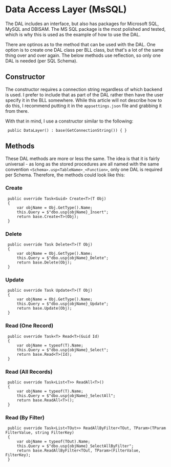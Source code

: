 # Data Access Layer (MsSQL)
The DAL includes an interface, but also has packages for Microsoft SQL, MySQL and DBISAM. The MS SQL package is the most polished and tested, which is
why this is used as the example of how to use the DAL.

There are optinos as to the method that can be used with the DAL. One option is to create one DAL class per BLL class, but that's a lot of the same thing
over and over again. The below methods use reflection, so only one DAL is needed (per SQL Schema).

## Constructor
The constructor requires a connection string regardless of which backend is used. I prefer to include that as part of the DAL rather then have the user
specify it in the BLL somewhere. While this article will not describe how to do this, I recommend putting it in the `appsettings.json` file and grabbing
it from there.

With that in mind, I use a constructor similar to the following:

     public DataLayer() : base(GetConnectionString()) { }

## Methods
These DAL methods are more or less the same. The idea is that it is fairly universal - as long as the stored procedures are all named with the same convention
`<Schema>.usp<TableName>_<Function>`, only one DAL is required per Schema. Therefore, the methods could look like this:

### Create
     
	 public override Task<Guid> Create<T>(T Obj)
     {
         var objName = Obj.GetType().Name;
         this.Query = $"dbo.usp{objName}_Insert";
         return base.Create<T>(Obj);
     }

### Delete

     public override Task Delete<T>(T Obj)
     {
         var objName = Obj.GetType().Name;
         this.Query = $"dbo.usp{objName}_Delete";
         return base.Delete(Obj);
     }

### Update

     public override Task Update<T>(T Obj)
     {
         var objName = Obj.GetType().Name;
         this.Query = $"dbo.usp{objName}_Update";
         return base.Update(Obj);
     }

### Read (One Record)

     public override Task<T> Read<T>(Guid Id)
     {
         var objName = typeof(T).Name;
         this.Query = $"dbo.usp{objName}_Select";
         return base.Read<T>(Id);
     }

### Read (All Records)

     public override Task<List<T>> ReadAll<T>()
     {
         var objName = typeof(T).Name;
         this.Query = $"dbo.usp{objName}_SelectAll";
         return base.ReadAll<T>();
     }

### Read (By Filter)

     public override Task<List<TOut>> ReadAllByFilter<TOut, TParam>(TParam FilterValue, string FilterKey)
     {
         var objName = typeof(TOut).Name;
         this.Query = $"dbo.usp{objName}_SelectAllByFilter";
         return base.ReadAllByFilter<TOut, TParam>(FilterValue, FilterKey);
     }
